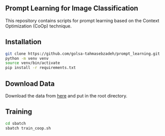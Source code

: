 ## Prompt Learning for Image Classification
This repository contains scripts for prompt learning based on the Context Optimization (CoOp) technique.
## Installation
``` bash
git clone https://github.com/golsa-tahmasebzadeh/prompt_learning.git
python -m venv venv
source venv/bin/activate
pip install -r requirements.txt
```

## Download Data
Download the data from [here](https://drive.google.com/file/d/1m3RU_epZXiEi2n1ByGMBnlvjI1vT5j8m/view?usp=sharing) and put in the root directory.

## Training 
``` bash
cd sbatch
sbatch train_coop.sh
```
